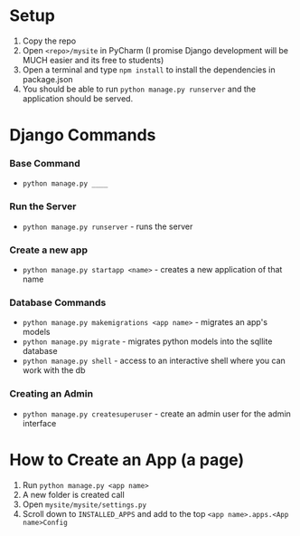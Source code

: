 # Setup 
1. Copy the repo
2. Open `<repo>/mysite` in PyCharm (I promise Django development will be MUCH easier and its free to students)
3. Open a terminal and type `npm install` to install the dependencies in package.json
4. You should be able to run `python manage.py runserver` and the application should be served.

# Django Commands
### Base Command
* `python manage.py ____`

### Run the Server
* `python manage.py runserver` - runs the server

### Create a new app
* `python manage.py startapp <name>` - creates a new application of that name

### Database Commands
* `python manage.py makemigrations <app name>` - migrates an app's models
* `python manage.py migrate`   - migrates python models into the sqllite database
* `python manage.py shell` - access to an interactive shell where you can work with the db

### Creating an Admin
* `python manage.py createsuperuser` - create an admin user for the admin interface


# How to Create an App (a page)
1. Run `python manage.py <app name>`
2. A new folder is created call <app name>
3. Open `mysite/mysite/settings.py`
4. Scroll down to `INSTALLED_APPS` and add to the top `<app name>.apps.<App name>Config`
